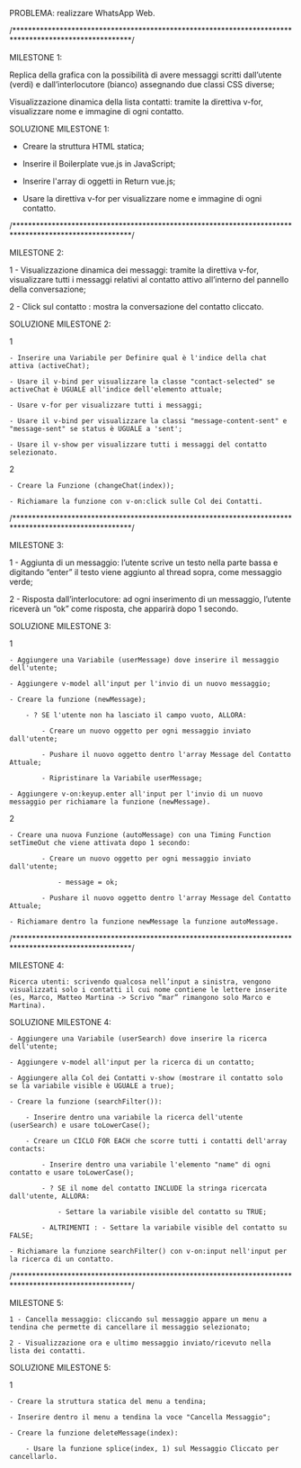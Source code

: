PROBLEMA: realizzare WhatsApp Web.


/******************************************************************************************************/

MILESTONE 1:

Replica della grafica con la possibilità di avere messaggi scritti dall’utente (verdi) e dall’interlocutore (bianco) assegnando due classi CSS diverse;

Visualizzazione dinamica della lista contatti: tramite la direttiva v-for, visualizzare nome e immagine di ogni contatto.


SOLUZIONE MILESTONE 1:

- Creare la struttura HTML statica;

- Inserire il Boilerplate vue.js in JavaScript;

- Inserire l'array di oggetti in Return vue.js;

- Usare la direttiva v-for per visualizzare nome e immagine di ogni contatto.


/******************************************************************************************************/

MILESTONE 2:

1 - Visualizzazione dinamica dei messaggi: tramite la direttiva v-for, visualizzare tutti i messaggi relativi al contatto attivo all’interno del pannello della conversazione;

2 - Click sul contatto : mostra la conversazione del contatto cliccato.


SOLUZIONE MILESTONE 2:

1

    - Inserire una Variabile per Definire qual è l'indice della chat attiva (activeChat);

    - Usare il v-bind per visualizzare la classe "contact-selected" se activeChat è UGUALE all'indice dell'elemento attuale;

    - Usare v-for per visualizzare tutti i messaggi;

    - Usare il v-bind per visualizzare la classi "message-content-sent" e "message-sent" se status è UGUALE a 'sent';

    - Usare il v-show per visualizzare tutti i messaggi del contatto selezionato.


2

    - Creare la Funzione (changeChat(index));

    - Richiamare la funzione con v-on:click sulle Col dei Contatti.
    

/******************************************************************************************************/

MILESTONE 3:

1 - Aggiunta di un messaggio: l’utente scrive un testo nella parte bassa e digitando “enter” il testo viene aggiunto al thread sopra, come messaggio verde;

2 - Risposta dall’interlocutore: ad ogni inserimento di un messaggio, l’utente riceverà un “ok” come risposta, che apparirà dopo 1 secondo.


SOLUZIONE MILESTONE 3:

1

    - Aggiungere una Variabile (userMessage) dove inserire il messaggio dell'utente;

    - Aggiungere v-model all'input per l'invio di un nuovo messaggio;

    - Creare la funzione (newMessage);

        - ? SE l'utente non ha lasciato il campo vuoto, ALLORA:

            - Creare un nuovo oggetto per ogni messaggio inviato dall'utente;

            - Pushare il nuovo oggetto dentro l'array Message del Contatto Attuale;

            - Ripristinare la Variabile userMessage;

    - Aggiungere v-on:keyup.enter all'input per l'invio di un nuovo messaggio per richiamare la funzione (newMessage).


2

    - Creare una nuova Funzione (autoMessage) con una Timing Function setTimeOut che viene attivata dopo 1 secondo:

            - Creare un nuovo oggetto per ogni messaggio inviato dall'utente;

                - message = ok;

            - Pushare il nuovo oggetto dentro l'array Message del Contatto Attuale;

    - Richiamare dentro la funzione newMessage la funzione autoMessage.
    

/******************************************************************************************************/

MILESTONE 4:

    Ricerca utenti: scrivendo qualcosa nell’input a sinistra, vengono visualizzati solo i contatti il cui nome contiene le lettere inserite (es, Marco, Matteo Martina -> Scrivo “mar” rimangono solo Marco e Martina).


SOLUZIONE MILESTONE 4:

    - Aggiungere una Variabile (userSearch) dove inserire la ricerca dell'utente;

    - Aggiungere v-model all'input per la ricerca di un contatto;

    - Aggiungere alla Col dei Contatti v-show (mostrare il contatto solo se la variabile visible è UGUALE a true);

    - Creare la funzione (searchFilter()):

        - Inserire dentro una variabile la ricerca dell'utente (userSearch) e usare toLowerCase();

        - Creare un CICLO FOR EACH che scorre tutti i contatti dell'array contacts:

            - Inserire dentro una variabile l'elemento "name" di ogni contatto e usare toLowerCase();

            - ? SE il nome del contatto INCLUDE la stringa ricercata dall'utente, ALLORA:

                - Settare la variabile visible del contatto su TRUE;

            - ALTRIMENTI : - Settare la variabile visible del contatto su FALSE;

    - Richiamare la funzione searchFilter() con v-on:input nell'input per la ricerca di un contatto.
        

/******************************************************************************************************/

MILESTONE 5:

    1 - Cancella messaggio: cliccando sul messaggio appare un menu a tendina che permette di cancellare il messaggio selezionato;
    
    2 - Visualizzazione ora e ultimo messaggio inviato/ricevuto nella lista dei contatti.


SOLUZIONE MILESTONE 5:

1

    - Creare la struttura statica del menu a tendina;

    - Inserire dentro il menu a tendina la voce "Cancella Messaggio";

    - Creare la funzione deleteMessage(index):

        - Usare la funzione splice(index, 1) sul Messaggio Cliccato per cancellarlo.